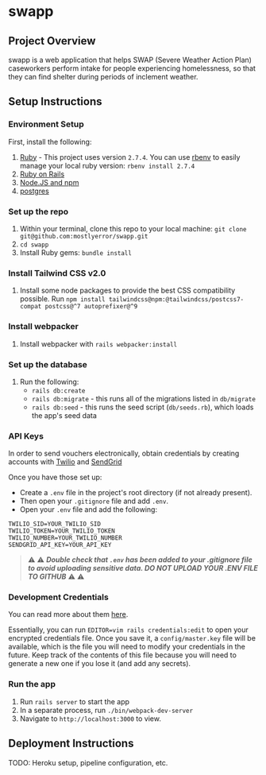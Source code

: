 # swapp


## Project Overview
swapp is a web application that helps SWAP (Severe Weather Action Plan) caseworkers perform intake for people experiencing homelessness, so that they can find shelter during periods of inclement weather.

## Setup Instructions

### Environment Setup
First, install the following:

1. [Ruby](https://www.ruby-lang.org/en/documentation/installation) - This project uses version `2.7.4`. You can use [rbenv](https://github.com/rbenv/rbenv) to easily manage your local ruby version: `rbenv install 2.7.4` 
1. [Ruby on Rails](https://guides.rubyonrails.org/v5.0/getting_started.html#installing-rails)
1. [Node.JS and npm](https://docs.npmjs.com/downloading-and-installing-node-js-and-npm#checking-your-version-of-npm-and-node-js)
1. [postgres](https://www.postgresql.org/download/)

### Set up the repo
1. Within your terminal, clone this repo to your local machine: `git clone git@github.com:mostlyerror/swapp.git`
1. `cd swapp`
1. Install Ruby gems: `bundle install`

### Install Tailwind CSS v2.0
1. Install some node packages to provide the best CSS compatibility possible. Run `npm install tailwindcss@npm:@tailwindcss/postcss7-compat postcss@^7 autoprefixer@^9`

### Install webpacker
1. Install webpacker with `rails webpacker:install`

### Set up the database
1. Run the following:
    - `rails db:create`
    - `rails db:migrate` - this runs all of the migrations listed in `db/migrate`
    - `rails db:seed` - this runs the seed script (`db/seeds.rb`), which loads the app's seed data


### API Keys

In order to send vouchers electronically, obtain credentials by creating accounts with [Twilio](https://www.twilio.com/) and [SendGrid](https://sendgrid.com/)


Once you have those set up: 
- Create a `.env` file in the project's root directory (if not already present).
- Then open your `.gitignore` file and add `.env`. 
- Open your `.env` file and add the following:
```
TWILIO_SID=YOUR_TWILIO_SID
TWILIO_TOKEN=YOUR_TWILIO_TOKEN
TWILIO_NUMBER=YOUR_TWILIO_NUMBER
SENDGRID_API_KEY=YOUR_API_KEY
```

> :warning: :warning: ***Double check that `.env` has been added to your .gitignore file to avoid uploading sensitive data. DO NOT UPLOAD YOUR .ENV FILE TO GITHUB*** :warning: :warning:

### Development Credentials

You can read more about them [here](https://medium.com/cedarcode/rails-5-2-credentials-9b3324851336).

Essentially, you can run `EDITOR=vim rails credentials:edit` to open your encrypted credentials file. Once you save it, a `config/master.key` file will be available, which is the file you will need to modify your credentials in the future. Keep track of the contents of this file because you will need to generate a new one if you lose it (and add any secrets).

### Run the app
1. Run `rails server` to start the app
2. In a separate process, run `./bin/webpack-dev-server`
3. Navigate to `http://localhost:3000` to view.

## Deployment Instructions
TODO: Heroku setup, pipeline configuration, etc.

